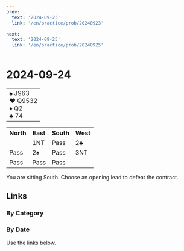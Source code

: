 ```yaml
---
prev:
  text: '2024-09-23'
  link: '/en/practice/prob/20240923'

next:
  text: '2024-09-25'
  link: '/en/practice/prob/20240925'
---
```


# 2024-09-24

<table class="hand">
	<tr>
		<td>♠ J963<br>♥ Q9532<br>♦ Q2<br>♣ 74</td>
	</tr>
</table>

<table class="auction">
	<tr>
		<th>North</th>
		<th>East</th>
		<th>South</th>
		<th>West</th>
	</tr>
	<tr>
		<td></td>
		<td>1NT</td>
		<td>Pass</td>
		<td>2♣</td>
	</tr>
	<tr>
		<td>Pass</td>
		<td>2♠</td>
		<td>Pass</td>
		<td>3NT</td>
	</tr>
	<tr>
		<td>Pass</td>
		<td>Pass</td>
		<td>Pass</td>
		<td></td>
	</tr>
</table>

You are sitting South. Choose an opening lead to defeat the contract.

## Links

[<Badge type="tip" text="Check Solution"/>](/en/learning/prob/20240924)

### By Category

[<Badge type="tip" text="<--"/>](/en/practice/prob/20240917)
[<Badge type="tip" text="Calendar"/>](/en/practice/calendar/202409)
[<Badge type="info" text="-->"/>](/en/practice/prob/20240924#links)

### By Date

Use the links below.